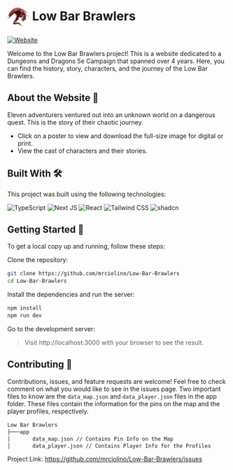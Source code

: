 <h1><img align="center" height="50" src="./public/dragon.svg"> Low Bar Brawlers </h1>

[![Website](https://img.shields.io/badge/website-live-%23af4543.svg?style=for-the-badge&logo=dungeonsanddragons&logoColor=white)](https://low-bar-brawlers.onrender.com/)

Welcome to the Low Bar Brawlers project! This is a website dedicated to a Dungeons and Dragons 5e Campaign that spanned over 4 years. Here, you can find the history, story, characters, and the journey of the Low Bar Brawlers.

## About the Website 📖

Eleven adventurers ventured out into an unknown world on a dangerous quest. This is the story of their chaotic journey. 

* Click on a poster to view and download the full-size image for digital or print. 
* View the cast of characters and their stories.

## Built With 🛠️

This project was built using the following technologies:

![TypeScript](https://img.shields.io/badge/typescript-%23007ACC.svg?style=for-the-badge&logo=typescript&logoColor=white) ![Next JS](https://img.shields.io/badge/Next-black?style=for-the-badge&logo=next.js&logoColor=white) ![React](https://img.shields.io/badge/React-%2320232a.svg?style=for-the-badge&logo=react&logoColor=%2361DAFB) ![Tailwind CSS](https://img.shields.io/badge/tailwindcss-%2338B2AC.svg?style=for-the-badge&logo=tailwind-css&logoColor=white) ![shadcn](https://img.shields.io/badge/shadcn/ui-%23000000.svg?style=for-the-badge&logo=shadcnui&logoColor=white)


## Getting Started 🚀

To get a local copy up and running, follow these steps:

Clone the repository:
```bash
git clone https://github.com/mrciolino/Low-Bar-Brawlers
cd Low-Bar-Brawlers
```

Install the dependencies and run the server:
```bash
npm install
npm run dev
```

Go to the development server:
> Visit http://localhost:3000 with your browser to see the result.


## Contributing 🤝
Contributions, issues, and feature requests are welcome! Feel free to check comment on what you would like to see in the issues page. Two important files to know are the `data_map.json` and `data_player.json` files in the app folder. These files contain the information for the pins on the map and the player profiles, respectively.

```
Low Bar Brawlers
├───app
│       data_map.json // Contains Pin Info on the Map
│       data_player.json // Contains Player Info for the Profiles
```

Project Link: https://github.com/mrciolino/Low-Bar-Brawlers/issues

